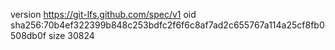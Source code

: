 version https://git-lfs.github.com/spec/v1
oid sha256:70b4ef322399b848c253bdfc2f6f6c8af7ad2c655767a114a25cf8fb0508db0f
size 30824
